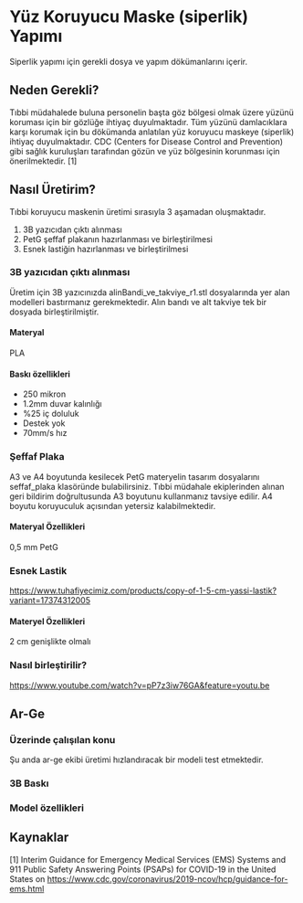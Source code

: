 # Yüz Koruyucu Maske (siperlik) Yapımı

Siperlik yapımı için gerekli dosya ve yapım dökümanlarını içerir.

## Neden Gerekli?

Tıbbi müdahalede buluna personelin başta göz bölgesi olmak üzere yüzünü koruması için bir gözlüğe ihtiyaç duyulmaktadır. Tüm yüzünü damlacıklara karşı korumak için bu dökümanda anlatılan yüz koruyucu maskeye (siperlik) ihtiyaç duyulmaktadır.
CDC (Centers for Disease Control and Prevention) gibi sağlık kuruluşları tarafından gözün ve yüz bölgesinin korunması için önerilmektedir. [1]

## Nasıl Üretirim?

  Tıbbi koruyucu maskenin üretimi sırasıyla 3 aşamadan oluşmaktadır. 
  1) 3B yazıcıdan çıktı alınması
  2) PetG şeffaf plakanın hazırlanması ve birleştirilmesi
  3) Esnek lastiğin hazırlanması ve birleştirilmesi

### 3B yazıcıdan çıktı alınması

Üretim için 3B yazıcınızda alinBandi_ve_takviye_r1.stl dosyalarında yer alan modelleri bastırmanız gerekmektedir. Alın bandı ve alt takviye tek bir dosyada birleştirilmiştir.

#### Materyal
PLA

#### Baskı özellikleri

- 250 mikron
- 1.2mm duvar kalınlığı
- %25 iç doluluk
- Destek yok
- 70mm/s hız

### Şeffaf Plaka

A3 ve A4 boyutunda kesilecek PetG materyelin tasarım dosyalarını seffaf_plaka klasöründe bulabilirsiniz. Tıbbi müdahale ekiplerinden alınan geri bildirim doğrultusunda A3 boyutunu kullanmanız tavsiye edilir. A4 boyutu koruyuculuk açısından yetersiz kalabilmektedir.

#### Materyal Özellikleri

0,5 mm PetG

### Esnek Lastik

https://www.tuhafiyecimiz.com/products/copy-of-1-5-cm-yassi-lastik?variant=17374312005

#### Materyel Özellikleri
2 cm genişlikte olmalı

### Nasıl birleştirilir?

https://www.youtube.com/watch?v=pP7z3iw76GA&feature=youtu.be

## Ar-Ge

### Üzerinde çalışılan konu

Şu anda ar-ge ekibi üretimi hızlandıracak bir modeli test etmektedir.

### 3B Baskı

### Model özellikleri

## Kaynaklar
<a id="1">[1]</a> Interim Guidance for Emergency Medical Services (EMS) Systems and 911 Public Safety Answering Points (PSAPs) for COVID-19 in the United States on https://www.cdc.gov/coronavirus/2019-ncov/hcp/guidance-for-ems.html

